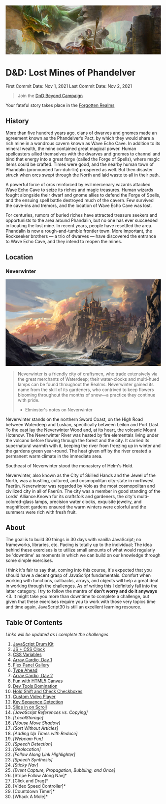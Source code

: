 ![](/Resources/General/HERO_StartBox.jpeg)

# D&D: Lost Mines of Phandelver

First Commit Date: Nov 1, 2021
Last Commit Date: Nov 2, 2021

> Join the [DnD Beyond Campaign](https://ddb.ac/campaigns/join/22728393552644687)

Your fateful story takes place in the [Forgotten Realms](/Atlas/ForgottenRealms.md)

## History

More than five hundred years ago, clans of dwarves and gnomes made an agreement known as the Phandelver’s Pact, by which they would share a rich mine in a wondrous cavern known as Wave Echo Cave. In addition to its mineral wealth, the mine contained great magical power. Human spellcasters allied themselves with the dwarves and gnomes to channel and bind that energy into a great forge (called the Forge of Spells), where magic items could be crafted. Times were good, and the nearby human town of Phandalin (pronounced fan-duh-lin) prospered as well. But then disaster struck when orcs swept through the North and laid waste to all in their path.

A powerful force of orcs reinforced by evil mercenary wizards attacked Wave Echo Cave to seize its riches and magic treasures. Human wizards fought alongside their dwarf and gnome allies to defend the Forge of Spells, and the ensuing spell battle destroyed much of the cavern. Few survived the cave-ins and tremors, and the location of Wave Echo Cave was lost.

For centuries, rumors of buried riches have attracted treasure seekers and opportunists to the area around Phandalin, but no one has ever succeeded in locating the lost mine. In recent years, people have resettled the area. Phandalin is now a rough-and-tumble frontier town. More important, the Rockseeker brothers — a trio of dwarves — have discovered the entrance to Wave Echo Cave, and they intend to reopen the mines.

## Location
### Neverwinter
![](/Resources/Locations/NeverwinterHarbor.jpeg)

>Neverwinter is a friendly city of craftsmen, who trade extensively via the great merchants of Waterdeep; their water-clocks and multi-hued lamps can be found throughout the Realms. Neverwinter gained its name from the skill of its gardeners, who contrived to keep flowers blooming throughout the months of snow—a practice they continue with pride.
> - Elminster's notes on Neverwinter

Neverwinter stands on the northern Sword Coast, on the High Road between Waterdeep and Luskan, specifically between Leilon and Port Llast. To the east lay the Neverwinter Wood and, at its heart, the volcanic Mount Hotenow. The Neverwinter River was heated by fire elementals living under the volcano before flowing through the forest and the city. It carried its supernatural warmth with it, keeping the river from freezing up in winter and the gardens green year-round. The heat given off by the river created a permanent warm climate in the immediate area.

Southeast of Neverwinter stood the monastery of Helm's Hold.

Neverwinter, also known as the City of Skilled Hands and the Jewel of the North, was a bustling, cultured, and cosmopolitan city-state in northwest Faerûn. Neverwinter was regarded by Volo as the most cosmopolitan and civilized city in all of Faerûn. The city was a member in good standing of the Lords' Alliance.Known for its craftsfolk and gardeners, the city's multi-colored-glass lamps, precision water clocks, exquisite jewelry, and magnificent gardens ensured the warm winters were colorful and the summers were rich with fresh fruit.


## About

The goal is to build 30 things in 30 days with vanilla JavaScript; no frameworks, libraries, etc.
  Pacing is totally up to the individual; The idea behind these exercises is to utilize small amounts of what would regularly be 'downtime' as moments in which we can build on our knowledge through some simple exercises.

I think it's fair to say that, coming into this course, it's expected that you should have a decent grasp of JavaScript fundamentals. Comfort when working with functions, callbacks, arrays,
and objects will help a great deal in working through the challenges. As of writing this I definitely fall into the latter category. I try to follow the mantra of **don't worry and do it anyways** &lt;3. It might take you more than downtime to complete a challenge, but given that these exercises require you to work with those very topics time and time again, JavaScript30 is still an excellent learning resource.

## Table Of Contents

*Links will be updated as I complete the challenges*

1.  [JavaScript Drum Kit](/exercises/01%20-%20JavaScript%20Drum%20Kit)
2.  [JS + CSS Clock](/exercises/02%20-%20JS%20and%20CSS%20Clock)
3.  [CSS Variables](/exercises/03%20-%20CSS%20Variables)
4.  [Array Cardio, Day 1](/exercises/04%20-%20Array%20Cardio%20Day%201/)
5.  [Flex Panel Gallery](/exercises/05%20-%20Flex%20Panel%20Gallery/)
6.  [Type Ahead](/exercises/06%20-%20Type%20Ahead/)
7.  [Array Cardio, Day 2](/exercises/07%20-%20Array%20Cardio%20Day%202/)
8.  [Fun with HTML5 Canvas](/exercises/08%20-%20Fun%20with%20HTML5%20Canvas/)
9.  [Dev Tools Domination](/exercises/09%20-%20DevTools%20Domination/)
10. [Hold Shift and Check Checkboxes](/exercises/10%20-%20Hold%20Shift%20and%20Check%20Checkboxes/)
11. [Custom Video Player](/exercises/11%20-%20Custom%20Video%20Player/)
12. [Key Sequence Detection](/exercises/12%20-%20Key%20Sequence%20Detection/)
13. [Slide in on Scroll](/exercises/13%20-%20Slide%20in%20on%20Scroll/)
14. *[JavaScript References vs. Copying]*<!-- (/exercises/14%20-%20JavaScript%20References%20VS%20Copying) -->
15. *[LocalStorage]*<!-- (/exercises/15%20-%20LocalStorage/) -->
16. *[Mouse Move Shadow]*<!-- (/exercises/16%20-%20Mouse%20Move%20Shadow/) -->
17. *[Sort Without Articles]*<!-- (/exercises/17%20-%20Sort%20Without%20Articles/) -->
18. *[Adding Up Times with Reduce]*<!-- (/exercises/18%20-%20Adding%20Up%20Times%20with%20Reduce/) -->
19. *[Webcam Fun]*<!-- (/exercises/19%20-%20Webcam%20Fun/) -->
20. *[Speech Detection]*<!-- (/exercises/20%20-%20Speech%20Detection/) -->
21. *[Geolocation]*<!-- (/exercises/21%20-%20Geolocation/) -->
22. *[Follow Along Link Highlighter]*<!-- (/exercises/22%20-%20Follow%20Along%20Link%20Highlighter/) -->
23. *[Speech Synthesis]*<!-- (/exercises/23%20-%20Speech%20Synthesis/) -->
24. *[Sticky Nav]*<!-- (/exercises/24%20-%20Sticky%20Nav/) -->
25. *[Event Capture, Propagation, Bubbling, and Once]*<!-- (/exercises/25%20-%20Event%20Capture,%20Propagation,%20Bubbling%20and%20Once/) -->
26. [Stripe Follow Along Nav]*<!-- (/exercises/26%20-%20Stripe%20Follow%20Along%20Nav/) -->
27. [Click and Drag]*<!-- (/exercises/27%20-%20Click%20and%20Drag/) -->
28. [Video Speed Controller]*<!-- (/exercises/28%20-%20Video%20Speed%20Controller/) -->
29. [Countdown Timer]*<!-- (/exercises/29%20-%20Countdown%20Timer/) -->
30. [Whack A Mole]*<!-- (/exercises/30%20-%20Whack%20A%20Mole/) -->
